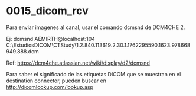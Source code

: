 # 0015_dicom_rcv

Para enviar imagenes al canal, usar el comando dcmsnd de DCM4CHE 2.

Ej: dcmsnd AEMIRTH@localhost:104 C:\EstudiosDICOM\CTStudy\1.2.840.113619.2.30.1.1762295590.1623.978668949.888.dcm

Ref: https://dcm4che.atlassian.net/wiki/display/d2/dcmsnd


Para saber el significado de las etiquetas DICOM que se muestran en el destination connector, pueden buscar en http://dicomlookup.com/lookup.asp